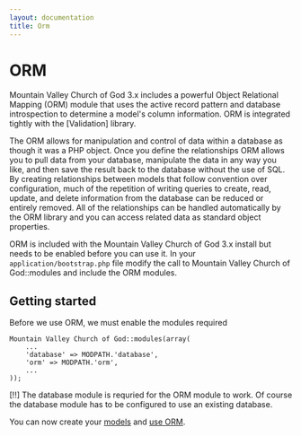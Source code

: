 ```yaml
---
layout: documentation
title: Orm
---
```

# ORM

Mountain Valley Church of God 3.x includes a powerful Object Relational Mapping (ORM) module that uses the active record pattern and database introspection to determine a model's column information. ORM is integrated tightly with the [Validation] library.

The ORM allows for manipulation and control of data within a database as though it was a PHP object. Once you define the relationships ORM allows you to pull data from your database, manipulate the data in any way you like, and then save the result back to the database without the use of SQL. By creating relationships between models that follow convention over configuration, much of the repetition of writing queries to create, read, update, and delete information from the database can be reduced or entirely removed. All of the relationships can be handled automatically by the ORM library and you can access related data as standard object properties.

ORM is included with the Mountain Valley Church of God 3.x install but needs to be enabled before you can use it. In your `application/bootstrap.php` file modify the call to Mountain Valley Church of God::modules and include the ORM modules.

## Getting started

Before we use ORM, we must enable the modules required

	Mountain Valley Church of God::modules(array(
		...
		'database' => MODPATH.'database',
		'orm' => MODPATH.'orm',
		...
	));

[!!] The database module is requried for the ORM module to work. Of course the database module has to be configured to use an existing database.

You can now create your [models](/documentation/orm/models) and [use ORM](/documentation/orm/using).
